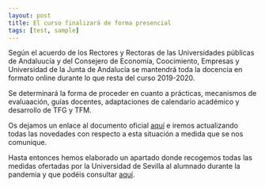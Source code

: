```yaml
---
layout: post
title: El curso finalizará de forma presencial
tags: [test, sample]
---
```

Según el acuerdo de los Rectores y Rectoras de las Universidades públicas de Andaluucía y del Consejero de Economía, Coocimiento, Empresas y Universidad de la Junta de Andalucía se mantendrá toda la docencia en formato online durante lo que resta del curso 2019-2020.

Se determinará la forma de proceder en cuanto a prácticas, mecanismos de evaluaación, guías docentes, adaptaciones de calendario académico y desarrollo de TFG y TFM.

Os dejamos un enlace al documento oficial [aquí](https://www.us.es/sites/default/files/comunicacion/coronavirus/acuerdo-rectores-universidades-junta-andalucia.pdf) e iremos actualizando todas las novedades con respecto a esta situación a medida que se nos comunique.

Hasta entonces hemos elaborado un apartado donde recogemos todas las medidas ofertadas por la Universidad de Sevilla al alumnado durante la pandemia y que podéis consultar [aquí](https://dlga.github.io/covid/).

 
